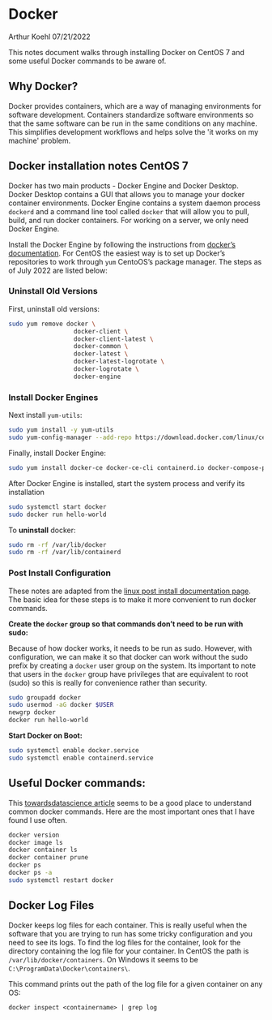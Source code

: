 # Docker

Arthur Koehl
07/21/2022

This notes document walks through installing Docker on CentOS 7 and some useful Docker commands to be aware of.

## Why Docker?

Docker provides containers, which are a way of managing environments for software development. Containers standardize software environments so that the same software can be run in the same conditions on any machine. This simplifies development workflows and helps solve the 'it works on my machine' problem. 

## Docker installation notes CentOS 7

Docker has two main products - Docker Engine and Docker Desktop. Docker Desktop contains a GUI that allows you to manage your docker container environments. Docker Engine contains a system daemon process `dockerd` and a command line tool called `docker` that will allow you to pull, build, and run docker containers.  For working on a server, we only need Docker Engine. 

Install the Docker Engine by following the instructions from [docker’s documentation](https://docs.docker.com/engine/install/centos/#install-using-the-repository). For CentOS the easiest way is to set up Docker’s repositories to work through `yum` CentoOS’s package manager. The steps as of July 2022 are listed below:

### Uninstall Old Versions

First, uninstall old versions:

```bash
sudo yum remove docker \
                  docker-client \
                  docker-client-latest \
                  docker-common \
                  docker-latest \
                  docker-latest-logrotate \
                  docker-logrotate \
                  docker-engine
```

### Install Docker Engines

Next install `yum-utils`:

```bash
sudo yum install -y yum-utils
sudo yum-config-manager --add-repo https://download.docker.com/linux/centos/docker-ce.repo
```

Finally, install Docker Engine:

```bash
sudo yum install docker-ce docker-ce-cli containerd.io docker-compose-plugin
```

After Docker Engine is installed, start the system process and verify its installation

```bash
sudo systemctl start docker
sudo docker run hello-world
```

To **uninstall** docker:

```bash
sudo rm -rf /var/lib/docker
sudo rm -rf /var/lib/containerd
```

### Post Install Configuration

These notes are adapted from the [linux post install documentation page](https://docs.docker.com/engine/install/linux-postinstall/). The basic idea for these steps is to make it more convenient to run docker commands. 

**Create the `docker` group so that commands don’t need to be run with sudo:**

Because of how docker works, it needs to be run as sudo. However, with configuration, we can make it so that docker can work without the sudo prefix by creating a `docker` user group on the system. Its important to note that users in the `docker` group have privileges that are equivalent to root (sudo) so this is really for convenience rather than security. 

```bash
sudo groupadd docker
sudo usermod -aG docker $USER
newgrp docker
docker run hello-world
```

**Start Docker on Boot:**

```bash
sudo systemctl enable docker.service
sudo systemctl enable containerd.service
```

## Useful Docker commands:

This [towardsdatascience article](https://towardsdatascience.com/15-docker-commands-you-should-know-970ea5203421) seems to be a good place to understand common docker commands. Here are the most important ones that I have found I use often. 

```bash
docker version
docker image ls
docker container ls
docker container prune
docker ps
docker ps -a
sudo systemctl restart docker
```

## Docker Log Files

Docker keeps log files for each container. This is really useful when the software that you are trying to run has some tricky configuration and you need to see its logs. To find the log files for the container, look for the directory containing the log file for your container. In CentOS the path is `/var/lib/docker/containers`. On Windows it seems to be `C:\ProgramData\Docker\containers\`. 

This command prints out the path of the log file for a given container on any OS: 

`docker inspect <containername> | grep log`
